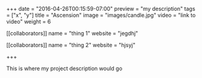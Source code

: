 +++
date = "2016-04-26T00:15:59-07:00"
preview = "my description"
tags = ["x", "y"]
title = "Ascension"
image = "images/candle.jpg"
video = "link to video"
weight = 6

[[collaborators]]
name = "thing 1"
website = "jegdhj"

[[collaborators]]
name = "thing 2"
website = "hjsyj"

+++

This is where my project description would go
